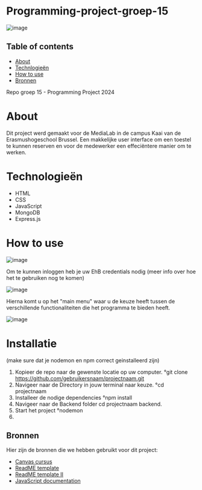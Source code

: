 # Programming-project-groep-15


![image](https://github.com/nouriye/Programming-project-groep-15/assets/133105442/bb2d14e4-3efa-483e-bc9d-f08c2926b95d)

## Table of contents

- [About](https://github.com/nouriye/Programming-project-groep-15/tree/main?tab=readme-ov-file#about)
- [Technlogieën](https://github.com/nouriye/Programming-project-groep-15/tree/main?tab=readme-ov-file#technologie%C3%ABn)
- [How to use](https://github.com/nouriye/Programming-project-groep-15/tree/main?tab=readme-ov-file#how-to-use)
- [Bronnen](https://github.com/nouriye/Programming-project-groep-15/tree/main?tab=readme-ov-file#bronnen)







Repo groep 15 - Programming Project 2024

# About

Dit project werd gemaakt voor de MediaLab in de campus Kaai van de Erasmushogeschool Brussel. Een makkelijke user interface om een toestel te kunnen reserven en voor de medewerker een effeciëntere manier om te werken. 



# Technologieën 
- HTML
- CSS
- JavaScript
- MongoDB
- Express.js


# How to use

![image](https://github.com/nouriye/Programming-project-groep-15/assets/133105442/44a4cba4-8a61-49ed-9fd9-fda085085c6f)





Om te kunnen inloggen heb je uw EhB credentials nodig (meer info over hoe het te gebruiken nog te komen) 







![image](https://github.com/nouriye/Programming-project-groep-15/assets/133105442/44a4cba4-8a61-49ed-9fd9-fda085085c6f)


Hierna komt u op het "main menu" waar u de keuze heeft tussen de verschillende functionaliteiten die het programma te bieden heeft. 




![image](https://github.com/nouriye/Programming-project-groep-15/assets/133105442/44a4cba4-8a61-49ed-9fd9-fda085085c6f)





# Installatie 
(make sure dat je nodemon en npm correct geinstalleerd zijn)
1. Kopieer de repo naar de gewenste locatie op uw computer.
   °git clone https://github.com/gebruikersnaam/projectnaam.git
2. Navigeer naar de Directory in jouw terminal naar keuze.
   °cd projectnaam
3. Installeer de nodige dependencies
   °npm install
4. Navigeer naar de Backend folder
   cd projectnaam backend.
5. Start het project
   °nodemon
6.    
       
   
    

   








## Bronnen 

Hier zijn de bronnen die we hebben gebruikt voor dit project:

- [Canvas cursus](https://canvas.ehb.be/courses/34803)
- [ReadME template](https://www.drupal.org/docs/develop/managing-a-drupalorg-theme-module-or-distribution-project/documenting-your-project/readmemd-template)
- [ReadME template II](https://github.com/othneildrew/Best-README-Template/blob/master/README.md)
- [JavaScript documentation](https://www.w3schools.com/js/)
